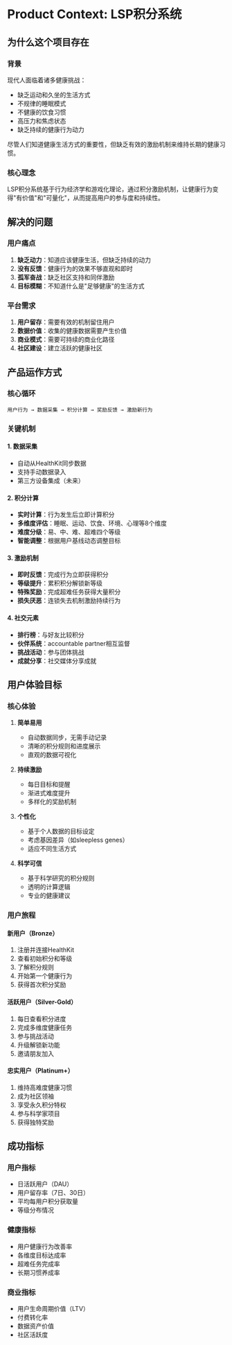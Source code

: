 # Product Context: LSP积分系统

## 为什么这个项目存在

### 背景
现代人面临着诸多健康挑战：
- 缺乏运动和久坐的生活方式
- 不规律的睡眠模式
- 不健康的饮食习惯
- 高压力和焦虑状态
- 缺乏持续的健康行为动力

尽管人们知道健康生活方式的重要性，但缺乏有效的激励机制来维持长期的健康习惯。

### 核心理念
LSP积分系统基于行为经济学和游戏化理论，通过积分激励机制，让健康行为变得"有价值"和"可量化"，从而提高用户的参与度和持续性。

## 解决的问题

### 用户痛点
1. **缺乏动力**：知道应该健康生活，但缺乏持续的动力
2. **没有反馈**：健康行为的效果不够直观和即时
3. **孤军奋战**：缺乏社区支持和同伴激励
4. **目标模糊**：不知道什么是"足够健康"的生活方式

### 平台需求
1. **用户留存**：需要有效的机制留住用户
2. **数据价值**：收集的健康数据需要产生价值
3. **商业模式**：需要可持续的商业化路径
4. **社区建设**：建立活跃的健康社区

## 产品运作方式

### 核心循环
```
用户行为 → 数据采集 → 积分计算 → 奖励反馈 → 激励新行为
```

### 关键机制

#### 1. 数据采集
- 自动从HealthKit同步数据
- 支持手动数据录入
- 第三方设备集成（未来）

#### 2. 积分计算
- **实时计算**：行为发生后立即计算积分
- **多维度评估**：睡眠、运动、饮食、环境、心理等8个维度
- **难度分级**：易、中、难、超难四个等级
- **智能调整**：根据用户基线动态调整目标

#### 3. 激励机制
- **即时反馈**：完成行为立即获得积分
- **等级提升**：累积积分解锁新等级
- **特殊奖励**：完成超难任务获得大量积分
- **损失厌恶**：连锁失去机制激励持续行为

#### 4. 社交元素
- **排行榜**：与好友比较积分
- **伙伴系统**：accountable partner相互监督
- **挑战活动**：参与团体挑战
- **成就分享**：社交媒体分享成就

## 用户体验目标

### 核心体验
1. **简单易用**
   - 自动数据同步，无需手动记录
   - 清晰的积分规则和进度展示
   - 直观的数据可视化

2. **持续激励**
   - 每日目标和提醒
   - 渐进式难度提升
   - 多样化的奖励机制

3. **个性化**
   - 基于个人数据的目标设定
   - 考虑基因差异（如sleepless genes）
   - 适应不同生活方式

4. **科学可信**
   - 基于科学研究的积分规则
   - 透明的计算逻辑
   - 专业的健康建议

### 用户旅程

#### 新用户（Bronze）
1. 注册并连接HealthKit
2. 查看初始积分和等级
3. 了解积分规则
4. 开始第一个健康行为
5. 获得首次积分奖励

#### 活跃用户（Silver-Gold）
1. 每日查看积分进度
2. 完成多维度健康任务
3. 参与挑战活动
4. 升级解锁新功能
5. 邀请朋友加入

#### 忠实用户（Platinum+）
1. 维持高难度健康习惯
2. 成为社区领袖
3. 享受永久积分特权
4. 参与科学家项目
5. 获得独特奖励

## 成功指标

### 用户指标
- 日活跃用户（DAU）
- 用户留存率（7日、30日）
- 平均每用户积分获取量
- 等级分布情况

### 健康指标
- 用户健康行为改善率
- 各维度目标达成率
- 超难任务完成率
- 长期习惯养成率

### 商业指标
- 用户生命周期价值（LTV）
- 付费转化率
- 数据资产价值
- 社区活跃度